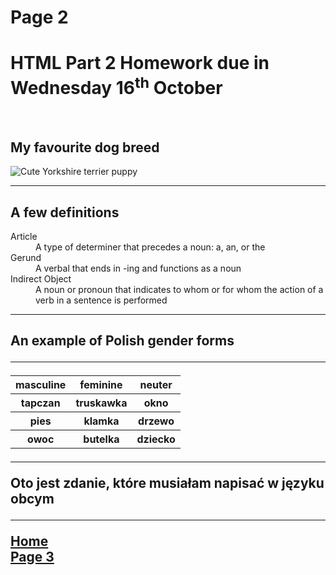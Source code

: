 <h1>Page 2</h1>
<h1>HTML Part 2 Homework due in Wednesday 16<sup>th</sup> October</h1>
<br>
<h2>My favourite dog breed</h2>
<img src="https://i.pinimg.com/originals/62/17/ca/6217ca093721676961303611047e0670.jpg" alt="Cute Yorkshire terrier puppy">
<br>
<hr>
<h2>A few definitions</h2> 
<dl>
  <dt>Article</dt>
  <dd>A type of determiner that precedes a noun: a, an, or the</dd>
  <dt>Gerund</dt>
  <dd>A verbal that ends in -ing and functions as a noun</dd>
  <dt>Indirect Object</dt>
  <dd>A noun or pronoun that indicates to whom or for whom the action of a verb in a sentence is performed</dd>
</dl>
<hr>
<h2>An example of Polish gender forms</h>
<hr>
<table>
  <tr>
    <th>masculine</th>
    <th>feminine</th>
    <th>neuter</th>
  </tr>
  <tr>
    <th>tapczan</th>
    <th>truskawka</th>
    <th>okno</th>
  </tr>
  <tr>
    <th>pies</th>
    <th>klamka</th>
    <th>drzewo</th>
  </tr>
  <tr>
    <th>owoc</th>
    <th>butelka</th>
    <th>dziecko</th>
  </tr>
</table>
<hr>
<p lang="pl"> Oto jest zdanie, które musiałam napisać w języku obcym
</p>
<hr>
<p>
  <a href="index.html">Home</a> <br>
  <a href="page3.html">Page 3</a>
</p>
